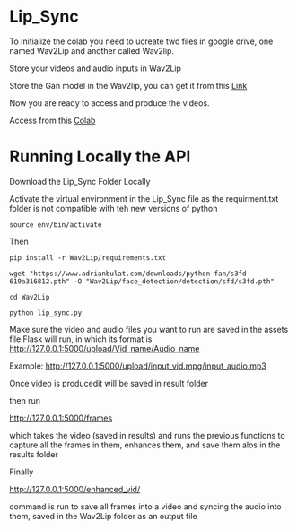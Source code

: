 # Lip_Sync

To Initialize the colab you need to ucreate two files in google drive, one named Wav2Lip and another called Wav2lip.

Store your videos and audio inputs in Wav2Lip

Store the Gan model in the Wav2lip, you can get it from this  [Link](https://iiitaphyd-my.sharepoint.com/:u:/g/personal/radrabha_m_research_iiit_ac_in/EdjI7bZlgApMqsVoEUUXpLsBxqXbn5z8VTmoxp55YNDcIA?e=n9ljGW)

Now you are ready to access and produce the videos.

Access from this [Colab](https://colab.research.google.com/drive/1UbasjqtuYGs7iLSDWekHZsTa8NK5HjUn?usp=sharing)

# Running Locally the API

Download the Lip_Sync Folder Locally

Activate the virtual environment in the Lip_Sync file as the requirment.txt folder is not compatible with teh new versions of python

```source env/bin/activate```

Then 

```pip install -r Wav2Lip/requirements.txt```

```wget "https://www.adrianbulat.com/downloads/python-fan/s3fd-619a316812.pth" -O "Wav2Lip/face_detection/detection/sfd/s3fd.pth"```

```cd Wav2Lip```

```python lip_sync.py```

Make sure the video and audio files you want to run are saved in the assets file
Flask will run, in which its format is 
http://127.0.0.1:5000/upload/Vid_name/Audio_name

Example:
http://127.0.0.1:5000/upload/input_vid.mpg/input_audio.mp3

Once video is producedit will be saved in result folder

then run 

http://127.0.0.1:5000/frames

which takes the video (saved in results) and runs the previous functions to capture all the frames in them, enhances them, and save them alos in the results folder


Finally 

http://127.0.0.1:5000/enhanced_vid/<audio>

command is run to save all frames into a video and syncing the audio into them, saved in the Wav2Lip folder as an output file




